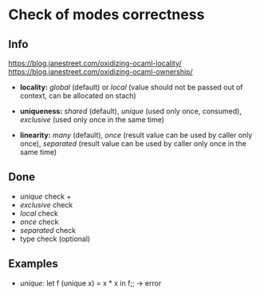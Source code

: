 # Check of modes correctness

## Info

https://blog.janestreet.com/oxidizing-ocaml-locality/
https://blog.janestreet.com/oxidizing-ocaml-ownership/

- **locality:** *global* (default) or *local* (value should not be passed out of context, can be allocated on stach)

- **uniqueness:** *shared* (default), *unique* (used only once, consumed), *exclusive* (used only once in the same time)

- **linearity:** *many* (default), *once* (result value can be used by caller only once), *separated* (result value can be used by caller only once in the same time)

## Done

- *unique* check +
- *exclusive* check
- *local* check
- *once* check
- *separated* check
- type check (optional)

## Examples

- *unique:* let f (unique x) = x * x in f;; -> error  
